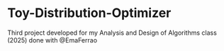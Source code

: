 # Toy-Distribution-Optimizer
Third project developed for my Analysis and Design of Algorithms class (2025) done with @EmaFerrao
